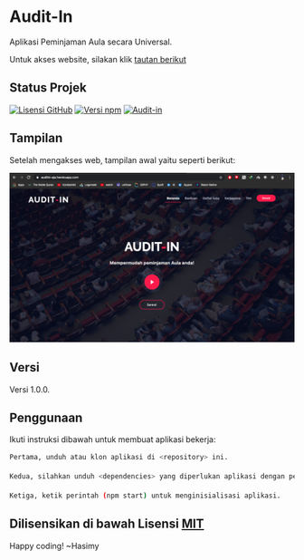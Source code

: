 # Audit-In

Aplikasi Peminjaman Aula secara Universal.

Untuk akses website, silakan klik [tautan berikut](https://auditin-aja.herokuapp.com/)

## Status Projek

[![Lisensi GitHub](https://img.shields.io/badge/License-MIT-yellow.svg)](https://raw.githubusercontent.com/hasimy-as/Audit-In/master/LICENSE)
[![Versi npm](https://img.shields.io/npm/v/npm.svg)](https://www.npmjs.com/)
[![Audit-in](https://img.shields.io/website-up-down-green-red/http/monip.org.svg)](http://auditin-aja.herokuapp.com/)

## Tampilan

Setelah mengakses web, tampilan awal yaitu seperti berikut:

![foto](docs/webView.png)

## Versi

Versi 1.0.0.

## Penggunaan

Ikuti instruksi dibawah untuk membuat aplikasi bekerja:

```sh
Pertama, unduh atau klon aplikasi di <repository> ini.

Kedua, silahkan unduh <dependencies> yang diperlukan aplikasi dengan perintah (npm install --save) di CLI anda.

Ketiga, ketik perintah (npm start) untuk menginisialisasi aplikasi.

```

## Dilisensikan di bawah Lisensi [MIT](https://raw.githubusercontent.com/hasimy-as/Audit-In/master/LICENSE)

Happy coding!
~Hasimy
